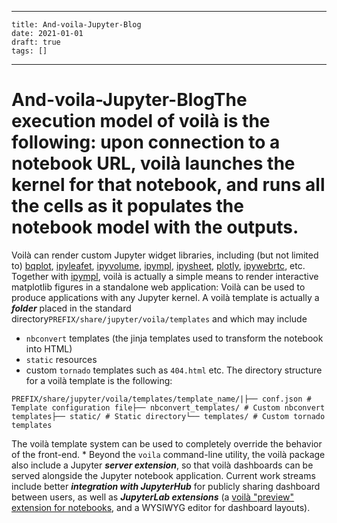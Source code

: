 
---
    title: And-voila-Jupyter-Blog
    date: 2021-01-01    
    draft: true
    tags: []
---
# And-voila-Jupyter-BlogThe execution model of voilà is the following: upon connection to a notebook URL, voilà launches the kernel for that notebook, and runs all the cells as it populates the notebook model with the outputs.
Voilà can render custom Jupyter widget libraries, including (but not limited to) [bqplot](https://github.com/bloomberg/bqplot), [ipyleafet](https://github.com/jupyter-widgets/ipyleaflet), [ipyvolume](https://github.com/maartenbreddels/ipyvolume), [ipympl](https://github.com/matplotlib/jupyter-matplotlib/), [ipysheet](https://github.com/QuantStack/ipysheet), [plotly](https://github.com/plotly/plotly.py), [ipywebrtc](https://github.com/maartenbreddels/ipywebrtc), etc.
Together with [ipympl](https://github.com/matplotlib/jupyter-matplotlib/), voilà is actually a simple means to render interactive matplotlib figures in a standalone web application:
Voilà can be used to produce applications with any Jupyter kernel.
A voilà template is actually a ***folder*** placed in the standard directory`PREFIX/share/jupyter/voila/templates` and which may include
- `nbconvert` templates (the jinja templates used to transform the notebook into HTML)
- `static` resources
- custom `tornado` templates such as `404.html` etc.
The directory structure for a voilà template is the following:
```
PREFIX/share/jupyter/voila/templates/template_name/|├── conf.json # Template configuration file├── nbconvert_templates/ # Custom nbconvert templates├── static/ # Static directory└── templates/ # Custom tornado templates
```
The voilà template system can be used to completely override the behavior of the front-end.
*
Beyond the `voila` command-line utility, the voilà package also include a Jupyter ***server extension***, so that voilà dashboards can be served alongside the Jupyter notebook application.
Current work streams include better ***integration with JupyterHub*** for publicly sharing dashboard between users, as well as ***JupyterLab extensions*** (a [voilà "preview" extension for notebooks](https://github.com/QuantStack/voila/pull/217), and a WYSIWYG editor for dashboard layouts).
